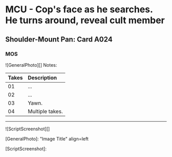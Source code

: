 # MCU - Cop's face as he searches. He turns around, reveal cult member

## Shoulder-Mount Pan: Card A024

### MOS

![GeneralPhoto][]
Notes: 

| Takes | Description |
|:---|:----|
| 01 | ... |
| 02 | ... |
| 03 | Yawn. |
| 04 | Multiple takes. |

----

![ScriptScreenshot][]


[GeneralPhoto]:  "Image Title" align=left

[ScriptScreenshot]: 